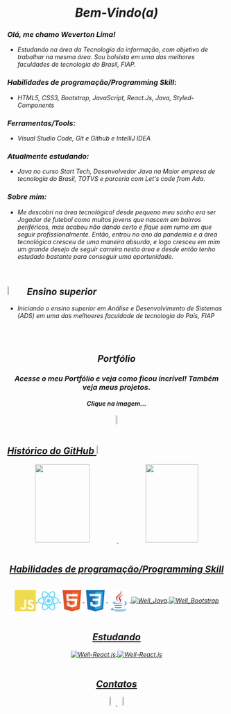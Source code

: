 
<h1 align="center"><em>Bem-Vindo(a)<em></h1>
  
### Olá, me chamo Weverton Lima!<br>

* Estudando na área da Tecnologia da informação, com objetivo de trabalhar na mesma área.
  Sou bolsista em uma das melhores faculdades de tecnologia do Brasil, FIAP.
  
### Habilidades de programação/Programming Skill:<br> 
* HTML5, CSS3, Bootstrap, JavaScript, React.Js, Java, Styled-Components  

### Ferramentas/Tools:<br>
* Visual Studio Code, Git e Github e IntelliJ IDEA  
  
### Atualmente estudando:
* Java no curso Start Tech, Desenvolvedor Java na Maior empresa de tecnologia do Brasil, TOTVS e parceria com Let's code from Ada.  
  
### Sobre mim:
* Me descobri na área tecnológica! desde pequeno meu sonho era ser Jogador de futebol como muitos jovens que nascem em bairros periféricos, mas acabou não dando certo e fique sem rumo em que seguir profissionalmente. Então, entrou no ano da pandemia e a área tecnológica cresceu de uma maneira absurda, e logo cresceu em mim um grande desejo de seguir carreira nesta área e desde então tenho estudado bastante para conseguir uma oportunidade.

<br>
  
## <img height="8%" width="8%" src="https://play-lh.googleusercontent.com/-uaIzKnZGDATRaOT_DqYKdzuJTWgeeOvQeZ0XNUASysOAJaGNqkKlyVPk_tiNAZqG2Q=w240-h480-rw"/> *Ensino superior*
  
* *Iniciando o ensino superior em Análise e Desenvolvimento de Sistemas (ADS) em uma das melhoeres faculdade de tecnologia do País, FIAP*

  <br><br>

<h2 align="center">Portfólio</h2>

<h3 align="center"><em> Acesse o meu Portfólio e veja como ficou incrível! 
Também veja meus projetos.<em></h3>
<h4 align="center">Clique na imagem...</h4>

<div align="center"><a href="https://welldev.netlify.app/"> <img src="https://cdn-icons-png.flaticon.com/512/6646/6646541.png" height="5%" width="5%" /></div> 
<br>

## *Histórico do GitHub* <img src="https://cdn-icons-png.flaticon.com/512/270/270798.png" height="5%" width="5%"/>
<div align="center">
  <a href="https://github.com/wevertonbarbosa">
  <img height="180em" width="50%" src="https://github-readme-stats.vercel.app/api?username=Wevertonbarbosa&show_icons=true&theme=blue-green&include_all_commits=true&count_private=true"/>
  <img height="180em" width="49%" src="https://github-readme-stats.vercel.app/api/top-langs/?username=Wevertonbarbosa&layout=compact&langs_count=7&theme=blue-green"/>
</div>


<div style="display: inline_block" align="center"><br>  
  <h2> Habilidades de programação/Programming Skill </h2><br>
  <img align="center" alt="Well-Js" height="50" width="50" src="https://raw.githubusercontent.com/devicons/devicon/master/icons/javascript/javascript-plain.svg">
  <img align="center" alt="Well-React.js" height="50" width="50" src="https://raw.githubusercontent.com/devicons/devicon/master/icons/react/react-original.svg">
  <img align="center" alt="Well-HTML5" height="50" width="50" src="https://raw.githubusercontent.com/devicons/devicon/master/icons/html5/html5-original.svg">
  <img align="center" alt="Well-CSS3" height="50" width="50" src="https://raw.githubusercontent.com/devicons/devicon/master/icons/css3/css3-original.svg">
  <img align="center" alt="Well_Java" height="50" width="50" src="https://raw.githubusercontent.com/devicons/devicon/master/icons/java/java-original.svg">
  <img align="center" alt="Well_Java" height="50" width="50" src="https://miro.medium.com/max/652/1*N0XV3gco7Ed4brMoxwdjVg.png">
  <img align="center" alt="Well_Bootstrap" height="50" width="50" src="https://toupto.com/wp-content/uploads/2018/07/Bootstrap-Icon.jpg">
  <br><br>

  
  
  
  ##  _Estudando_
 
<img align="center" alt="Well-React.js" height="50" width="250"  src="https://user-images.githubusercontent.com/102189860/215234949-0d8f289a-0f3d-4463-9595-ff32d04f4635.png">
<img align="center" alt="Well-React.js" height="60"  width="60" src="https://cdn.freebiesupply.com/logos/large/2x/angular-icon-logo-png-transparent.png">
<br><br>


## *Contatos*
<a href="https://www.linkedin.com/in/wevertonbarbosa00" target="_blank"><img src="https://www.icone-png.com/png/4/3974.png" height="5%" width="5%" target="_blank"> 
<a href="https://welldev.netlify.app/"> <img src="https://cdn-icons-png.flaticon.com/512/6646/6646541.png" height="5%" target="_blank" width="5%"/>
</div><br>


